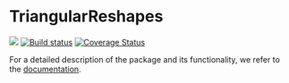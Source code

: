 # TriangularReshapes

[![](https://img.shields.io/badge/docs-dev-blue.svg)](https://algopaul.github.io/TriangularReshapes/)
[![Build status](https://github.com/Algopaul/TriangularReshapes/workflows/CI/badge.svg)](https://github.com/TriangularReshapes/actions?query=workflow%3ACI+branch%3Amain)
[![Coverage Status](http://codecov.io/github/Algopaul/TriangularReshapes/coverage.svg?branch=main)](http://codecov.io/github/Algopaul/TriangularReshapes?branch=main)

For a detailed description of the package and its functionality, we refer to the [documentation](https://algopaul.github.io/TriangularReshapes/).
